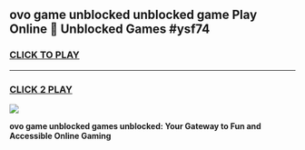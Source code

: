
## ovo game unblocked unblocked game Play Online 👋 Unblocked Games #ysf74
<h3>
<a href="https://premium.freeplayer.one?title=ovo_game_unblocked&ref=21F">CLICK TO PLAY</a></h3>
<hr>

<h3>
<a href="https://premium.freeplayer.one?title=ovo_game_unblocked&ref=21F">CLICK 2 PLAY</a>
  
</h3>

<a href="https://premium.freeplayer.one?title=ovo_game_unblocked&ref=21F/"><img src="https://clearcache.store/games.png"></a>


**ovo game unblocked games unblocked: Your Gateway to Fun and Accessible Online Gaming**
